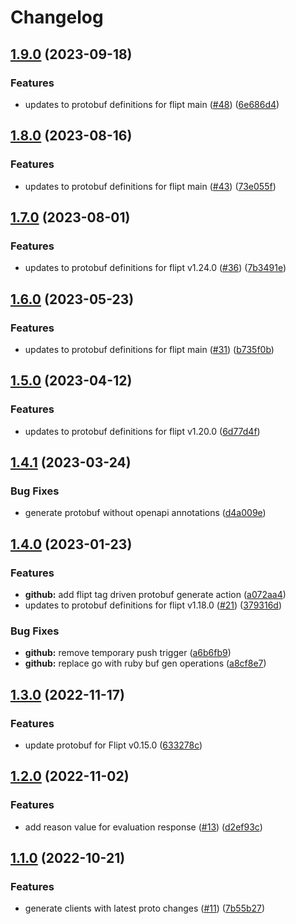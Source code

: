 # Changelog

## [1.9.0](https://github.com/flipt-io/flipt-grpc-ruby/compare/v1.8.0...v1.9.0) (2023-09-18)


### Features

* updates to protobuf definitions for flipt main ([#48](https://github.com/flipt-io/flipt-grpc-ruby/issues/48)) ([6e686d4](https://github.com/flipt-io/flipt-grpc-ruby/commit/6e686d4fbb9ac8a960d760e605650e042a2defba))

## [1.8.0](https://github.com/flipt-io/flipt-grpc-ruby/compare/v1.7.0...v1.8.0) (2023-08-16)


### Features

* updates to protobuf definitions for flipt main ([#43](https://github.com/flipt-io/flipt-grpc-ruby/issues/43)) ([73e055f](https://github.com/flipt-io/flipt-grpc-ruby/commit/73e055fa72e7578e1ba1edac311dd2ba919081e6))

## [1.7.0](https://github.com/flipt-io/flipt-grpc-ruby/compare/v1.6.0...v1.7.0) (2023-08-01)


### Features

* updates to protobuf definitions for flipt v1.24.0 ([#36](https://github.com/flipt-io/flipt-grpc-ruby/issues/36)) ([7b3491e](https://github.com/flipt-io/flipt-grpc-ruby/commit/7b3491ef677aa42c4c62680ffb0a817bcc9c9027))

## [1.6.0](https://github.com/flipt-io/flipt-grpc-ruby/compare/v1.5.0...v1.6.0) (2023-05-23)


### Features

* updates to protobuf definitions for flipt main ([#31](https://github.com/flipt-io/flipt-grpc-ruby/issues/31)) ([b735f0b](https://github.com/flipt-io/flipt-grpc-ruby/commit/b735f0b295759a7c813a3eda836c8c892c11d168))

## [1.5.0](https://github.com/flipt-io/flipt-grpc-ruby/compare/v1.4.1...v1.5.0) (2023-04-12)


### Features

* updates to protobuf definitions for flipt v1.20.0 ([6d77d4f](https://github.com/flipt-io/flipt-grpc-ruby/commit/6d77d4f4262db67d19ad29d67505c504c4a39335))

## [1.4.1](https://github.com/flipt-io/flipt-grpc-ruby/compare/v1.4.0...v1.4.1) (2023-03-24)


### Bug Fixes

* generate protobuf without openapi annotations ([d4a009e](https://github.com/flipt-io/flipt-grpc-ruby/commit/d4a009e751ea3234c0e9a9a5817923b21654eaa8))

## [1.4.0](https://github.com/flipt-io/flipt-grpc-ruby/compare/v1.3.0...v1.4.0) (2023-01-23)


### Features

* **github:** add flipt tag driven protobuf generate action ([a072aa4](https://github.com/flipt-io/flipt-grpc-ruby/commit/a072aa4b3b7d689569c152fceb4a2d1204a7296c))
* updates to protobuf definitions for flipt v1.18.0 ([#21](https://github.com/flipt-io/flipt-grpc-ruby/issues/21)) ([379316d](https://github.com/flipt-io/flipt-grpc-ruby/commit/379316d7eaf68dbd79d7558740997750fad2fdb6))


### Bug Fixes

* **github:** remove temporary push trigger ([a6b6fb9](https://github.com/flipt-io/flipt-grpc-ruby/commit/a6b6fb904c70959ecc63d8fbd18c77b36dc00358))
* **github:** replace go with ruby buf gen operations ([a8cf8e7](https://github.com/flipt-io/flipt-grpc-ruby/commit/a8cf8e7acc86d8c18c34c9436f99fa4147578f25))

## [1.3.0](https://github.com/flipt-io/flipt-grpc-ruby/compare/v1.2.0...v1.3.0) (2022-11-17)


### Features

* update protobuf for Flipt v0.15.0 ([633278c](https://github.com/flipt-io/flipt-grpc-ruby/commit/633278cbe6abaebe7a250379df5cc9f8b23cdadc))

## [1.2.0](https://github.com/flipt-io/flipt-grpc-ruby/compare/v1.1.0...v1.2.0) (2022-11-02)


### Features

* add reason value for evaluation response ([#13](https://github.com/flipt-io/flipt-grpc-ruby/issues/13)) ([d2ef93c](https://github.com/flipt-io/flipt-grpc-ruby/commit/d2ef93cacdbc263aab74f38eee770185df9caecc))

## [1.1.0](https://github.com/flipt-io/flipt-grpc-ruby/compare/v1.0.0...v1.1.0) (2022-10-21)


### Features

* generate clients with latest proto changes ([#11](https://github.com/flipt-io/flipt-grpc-ruby/issues/11)) ([7b55b27](https://github.com/flipt-io/flipt-grpc-ruby/commit/7b55b274a4af09f38eb991ed2d7217a0673f6931))
